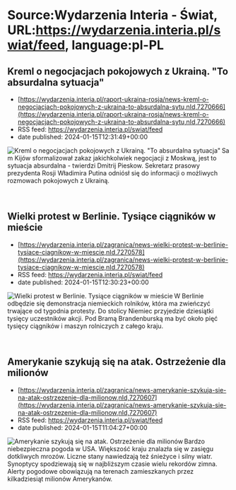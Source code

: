 # Source:Wydarzenia Interia - Świat, URL:https://wydarzenia.interia.pl/swiat/feed, language:pl-PL

## Kreml o negocjacjach pokojowych z Ukrainą. "To absurdalna sytuacja"
 - [https://wydarzenia.interia.pl/raport-ukraina-rosja/news-kreml-o-negocjacjach-pokojowych-z-ukraina-to-absurdalna-sytu,nId,7270666](https://wydarzenia.interia.pl/raport-ukraina-rosja/news-kreml-o-negocjacjach-pokojowych-z-ukraina-to-absurdalna-sytu,nId,7270666)
 - RSS feed: https://wydarzenia.interia.pl/swiat/feed
 - date published: 2024-01-15T12:31:49+00:00

<p><a href="https://wydarzenia.interia.pl/raport-ukraina-rosja/news-kreml-o-negocjacjach-pokojowych-z-ukraina-to-absurdalna-sytu,nId,7270666"><img align="left" alt="Kreml o negocjacjach pokojowych z Ukrainą. &quot;To absurdalna sytuacja&quot;" src="https://i.iplsc.com/kreml-o-negocjacjach-pokojowych-z-ukraina-to-absurdalna-sytu/000IE8CX28Y73V69-C321.jpg" /></a>Sam Kijów sformalizował zakaz jakichkolwiek negocjacji z Moskwą, jest to sytuacja absurdalna - twierdzi Dmitrij Pieskow. Sekretarz prasowy prezydenta Rosji Władimira Putina odniósł się do informacji o możliwych rozmowach pokojowych z Ukrainą.</p><br clear="all" />

## Wielki protest w Berlinie. Tysiące ciągników w mieście
 - [https://wydarzenia.interia.pl/zagranica/news-wielki-protest-w-berlinie-tysiace-ciagnikow-w-miescie,nId,7270578](https://wydarzenia.interia.pl/zagranica/news-wielki-protest-w-berlinie-tysiace-ciagnikow-w-miescie,nId,7270578)
 - RSS feed: https://wydarzenia.interia.pl/swiat/feed
 - date published: 2024-01-15T12:30:23+00:00

<p><a href="https://wydarzenia.interia.pl/zagranica/news-wielki-protest-w-berlinie-tysiace-ciagnikow-w-miescie,nId,7270578"><img align="left" alt="Wielki protest w Berlinie. Tysiące ciągników w mieście" src="https://i.iplsc.com/wielki-protest-w-berlinie-tysiace-ciagnikow-w-miescie/000IE7K8T0HH0KWR-C321.jpg" /></a>W Berlinie odbędzie się demonstracja niemieckich rolników, która ma zwieńczyć trwające od tygodnia protesty. Do stolicy Niemiec przyjedzie dziesiątki tysięcy uczestników akcji. Pod Bramą Brandenburską ma być około pięć tysięcy ciągników i maszyn rolniczych z całego kraju. </p><br clear="all" />

## Amerykanie szykują się na atak. Ostrzeżenie dla milionów
 - [https://wydarzenia.interia.pl/zagranica/news-amerykanie-szykuja-sie-na-atak-ostrzezenie-dla-milionow,nId,7270607](https://wydarzenia.interia.pl/zagranica/news-amerykanie-szykuja-sie-na-atak-ostrzezenie-dla-milionow,nId,7270607)
 - RSS feed: https://wydarzenia.interia.pl/swiat/feed
 - date published: 2024-01-15T11:04:27+00:00

<p><a href="https://wydarzenia.interia.pl/zagranica/news-amerykanie-szykuja-sie-na-atak-ostrzezenie-dla-milionow,nId,7270607"><img align="left" alt="Amerykanie szykują się na atak. Ostrzeżenie dla milionów" src="https://i.iplsc.com/amerykanie-szykuja-sie-na-atak-ostrzezenie-dla-milionow/000IE7OQNCRTSKED-C321.jpg" /></a>Bardzo niebezpieczna pogoda w USA. Większość kraju znalazła się w zasięgu dotkliwych mrozów. Liczne stany nawiedzają też śnieżyce i silny wiatr. Synoptycy spodziewają się w najbliższym czasie wielu rekordów zimna. Alerty pogodowe obowiązują na terenach zamieszkanych przez kilkadziesiąt milionów Amerykanów.</p><br clear="all" />

